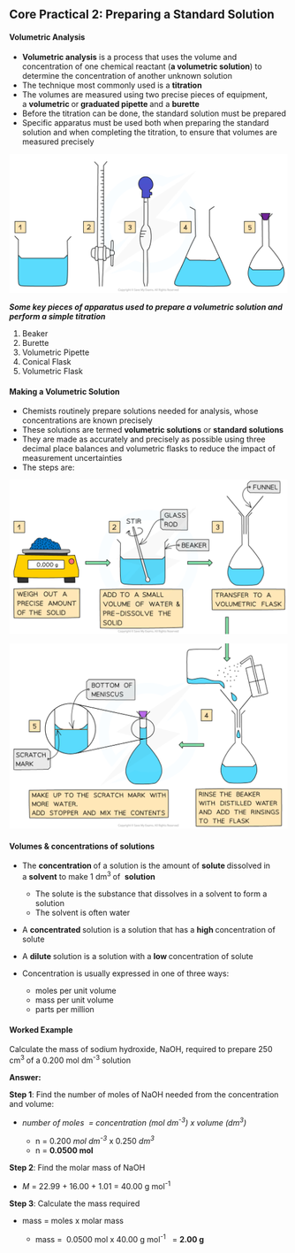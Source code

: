 Core Practical 2: Preparing a Standard Solution
-----------------------------------------------

#### Volumetric Analysis

* <b>Volumetric analysis</b> is a process that uses the volume and concentration of one chemical reactant (<b>a volumetric solution</b>) to determine the concentration of another unknown solution
* The technique most commonly used is a <b>titration</b>
* The volumes are measured using two precise pieces of equipment, a <b>volumetric </b>or<b> graduated pipette </b>and a <b>burette</b>
* Before the titration can be done, the standard solution must be prepared
* Specific apparatus must be used both when preparing the standard solution and when completing the titration, to ensure that volumes are measured precisely

![Volumetric analysis apparatus, downloadable AS & A Level Chemistry revision notes](Volumetric-analysis-apparatus.png)

*<b>Some key pieces of apparatus used to prepare a volumetric solution and perform a simple titration </b>*

1. Beaker
2. Burette
3. Volumetric Pipette
4. Conical Flask
5. Volumetric Flask

#### Making a Volumetric Solution

* Chemists routinely prepare solutions needed for analysis, whose concentrations are known precisely
* These solutions are termed <b>volumetric solutions</b> or <b>standard solutions</b>
* They are made as accurately and precisely as possible using three decimal place balances and volumetric flasks to reduce the impact of measurement uncertainties
* The steps are:

![Preparing a standard solution (1), downloadable IB Chemistry revision notes](1.2.7-Preparing-a-standard-solution-1.png)

![Preparing a standard solution (2), downloadable IB Chemistry revision notes](1.2.7-Preparing-a-standard-solution-2_1.png)

#### Volumes & concentrations of solutions

* The <b>concentration </b>of a solution is the amount of <b>solute </b>dissolved in a <b>solvent</b> to make 1 dm<sup>3 </sup>of  <b>solution</b>

  + The solute is the substance that dissolves in a solvent to form a solution
  + The solvent is often water
* A <b>concentrated </b>solution is a solution that has a <b>high </b>concentration of solute
* A <b>dilute </b>solution is a solution with a <b>low </b>concentration of solute
* Concentration is usually expressed in one of three ways:

  + moles per unit volume
  + mass per unit volume
  + parts per million

#### Worked Example

Calculate the mass of sodium hydroxide, NaOH, required to prepare 250 cm<sup>3 </sup>of a 0.200 mol dm<sup>-3</sup> solution

<b>Answer:</b>

<b>Step 1</b>: Find the number of moles of NaOH needed from the concentration and volume:

* *number of moles  = concentration (mol dm*<sup>*-3*</sup>*) x volume (dm*<sup>*3*</sup>*)*

  + n = 0.200 *mol dm*<sup>*-3*</sup> x 0.250 *dm*<sup>*3*</sup>
  + n = <b>0.0500 mol</b>

<b>Step 2</b>: Find the molar mass of NaOH

* *M* = 22.99 + 16.00 + 1.01 = 40.00 g mol<sup>-1</sup>

<b>Step 3</b>: Calculate the mass required

* mass = moles x molar mass

  + mass =  0.0500 mol x 40.00 g mol<sup>-1</sup>   = <b>2.00 g</b>